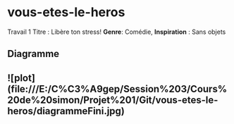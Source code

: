 # vous-etes-le-heros
Travail 1 
Titre : Libère ton stress!
**Genre**: Comédie, 
**Inspiration** : Sans objets 

<h2>Diagramme<h2> 
![plot](file:///E:/C%C3%A9gep/Session%203/Cours%20de%20simon/Projet%201/Git/vous-etes-le-heros/diagrammeFini.jpg)

